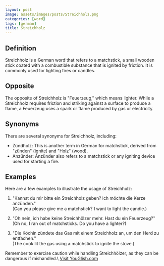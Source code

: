 ```yaml
---
layout: post
image: assets/images/posts/Streichholz.png
categories: [word]
tags: [german]
title: Streichholz
---
```


## Definition

Streichholz is a German word that refers to a matchstick, a small wooden stick coated with a combustible substance that is ignited by friction. It is commonly used for lighting fires or candles.

## Opposite

The opposite of Streichholz is "Feuerzeug," which means lighter. While a Streichholz requires friction and striking against a surface to produce a flame, a Feuerzeug uses a spark or flame produced by gas or electricity.

## Synonyms

There are several synonyms for Streichholz, including:

- Zündholz: This is another term in German for matchstick, derived from "zünden" (ignite) and "Holz" (wood).
- Anzünder: Anzünder also refers to a matchstick or any igniting device used for starting a fire.

## Examples

Here are a few examples to illustrate the usage of Streichholz:

1. "Kannst du mir bitte ein Streichholz geben? Ich möchte die Kerze anzünden."  
   (Can you please give me a matchstick? I want to light the candle.)

2. "Oh nein, ich habe keine Streichhölzer mehr. Hast du ein Feuerzeug?"  
   (Oh no, I ran out of matchsticks. Do you have a lighter?)

3. "Die Köchin zündete das Gas mit einem Streichholz an, um den Herd zu entfachen."  
   (The cook lit the gas using a matchstick to ignite the stove.)

Remember to exercise caution while handling Streichhölzer, as they can be dangerous if mishandled.\ <a id="yg-widget-0" class="youglish-widget" data-query="Streichholz" data-lang="german" data-components="8412" data-auto-start="0" data-bkg-color="theme_light" data-title="How%20to%20pronounce%20Streichholz%20in%20German"  rel="nofollow" href="https://youglish.com">Visit YouGlish.com</a><script async src="https://youglish.com/public/emb/widget.js" charset="utf-8"></script>